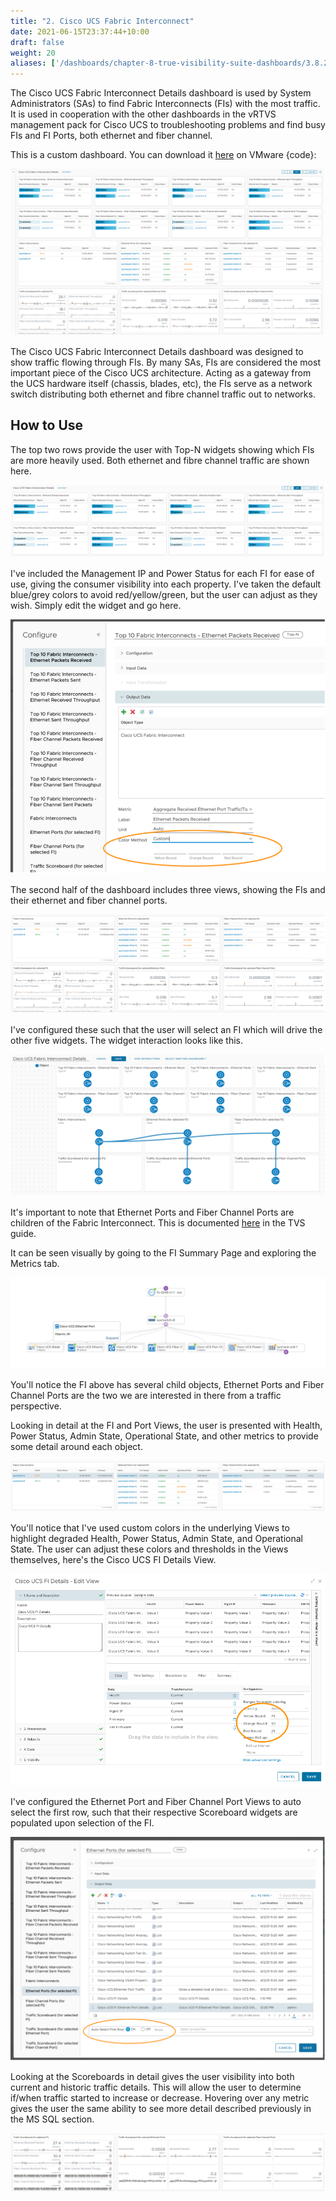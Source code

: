 ```yaml
---
title: "2. Cisco UCS Fabric Interconnect"
date: 2021-06-15T23:37:44+10:00
draft: false
weight: 20
aliases: ['/dashboards/chapter-8-true-visibility-suite-dashboards/3.8.2-cisco-ucs-fabric-interconnect']
---
```


The Cisco UCS Fabric Interconnect Details dashboard is used by System Administrators (SAs) to find Fabric Interconnects (FIs) with the most traffic. It is used in cooperation with the other dashboards in the vRTVS management pack for Cisco UCS to troubleshooting problems and find busy FIs and FI Ports, both ethernet and fiber channel.

This is a custom dashboard. You can download it [here](https://code.vmware.com/samples?id=7581) on VMware {code}:

![Dashboard Example](3.8.2-fig-1.png)

The Cisco UCS Fabric Interconnect Details dashboard was designed to show traffic flowing through FIs. By many SAs, FIs are considered the most important piece of the Cisco UCS architecture. Acting as a gateway from the UCS hardware itself (chassis, blades, etc), the FIs serve as a network switch distributing both ethernet and fibre channel traffic out to networks.

## How to Use

The top two rows provide the user with Top-N widgets showing which FIs are more heavily used. Both ethernet and fibre channel traffic are shown here.

![Interconnect Top-N](3.8.2-fig-2.png)

I've included the Management IP and Power Status for each FI for ease of use, giving the consumer visibility into each property. I've taken the default blue/grey colors to avoid red/yellow/green, but the user can adjust as they wish. Simply edit the widget and go here.

![Packets Received widget](3.8.2-fig-3.png)

The second half of the dashboard includes three views, showing the FIs and their ethernet and fiber channel ports.

![Breakdown](3.8.2-fig-4.png)

I've configured these such that the user will select an FI which will drive the other five widgets. The widget interaction looks like this.

![Interaction](3.8.2-fig-5.png)

It's important to note that Ethernet Ports and Fiber Channel Ports are children of the Fabric Interconnect. This is documented [here](https://docs.vmware.com/en/VMware-vRealize-True-Visibility-Suite/1.0/cisco-ucs/GUID-1C1FE7CD-44C1-4827-B3EA-FCFBDAF373F3.html) in the TVS guide.

It can be seen visually by going to the FI Summary Page and exploring the Metrics tab.

![Visual relationship](3.8.2-fig-6.png)

You'll notice the FI above has several child objects, Ethernet Ports and Fiber Channel Ports are the two we are interested in there from a traffic perspective.

Looking in detail at the FI and Port Views, the user is presented with Health, Power Status, Admin State, Operational State, and other metrics to provide some detail around each object.

![FI Details](3.8.2-fig-7.png)

You'll notice that I've used custom colors in the underlying Views to highlight degraded Health, Power Status, Admin State, and Operational State. The user can adjust these colors and thresholds in the Views themselves, here's the Cisco UCS FI Details View.

![Detals View](3.8.2-fig-8.png)

I've configured the Ethernet Port and Fiber Channel Port Views to auto select the first row, such that their respective Scoreboard widgets are populated upon selection of the FI.

![Widget Configuration](3.8.2-fig-9.png)

Looking at the Scoreboards in detail gives the user visibility into both current and historic traffic details. This will allow the user to determine if/when traffic started to increase or decrease. Hovering over any metric gives the user the same ability to see more detail described previously in the MS SQL section.

![Scoreboards](3.8.2-fig-10.png)
